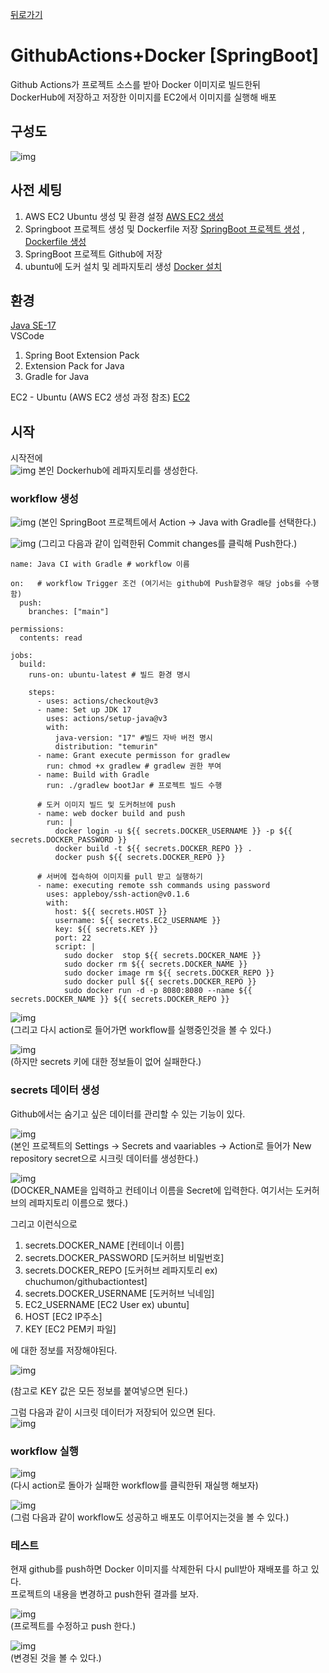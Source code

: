 [뒤로가기](../../README.md)<br>

# GithubActions+Docker [SpringBoot]

Github Actions가 프로젝트 소스를 받아 Docker 이미지로 빌드한뒤<br> DockerHub에 저장하고
저장한 이미지를 EC2에서 이미지를 실행해 배포<br>

## 구성도

![img](../Img/githubactions%2Bdocker.png)

## 사전 세팅

1. AWS EC2 Ubuntu 생성 및 환경 설정 [AWS EC2 생성](../Document/EC2.md)
2. Springboot 프로젝트 생성 및 Dockerfile 저장 [SpringBoot 프로젝트 생성](../Document/Local%20%5BSpringBoot%5D.md) , [Dockerfile 생성](../Document/Docker%20%5BSpringBoot%5D.md)
3. SpringBoot 프로젝트 Github에 저장
4. ubuntu에 도커 설치 및 레파지토리 생성 [Docker 설치](../Document/Docker.md)

## 환경

[Java SE-17](https://www.oracle.com/java/technologies/javase/jdk17-archive-downloads.html)<br>
VSCode<br>

1. Spring Boot Extension Pack
2. Extension Pack for Java
3. Gradle for Java

EC2 - Ubuntu (AWS EC2 생성 과정 참조) [EC2](../Document/EC2.md)

## 시작

시작전에<br>
![img](../Img/githubactions1.png)
본인 Dockerhub에 레파지토리를 생성한다.<br>

### workflow 생성

![img](../Img/githubactions2.png)
(본인 SpringBoot 프로젝트에서 Action -> Java with Gradle를 선택한다.)<br>

![img](../Img/githubactions3.png)
(그리고 다음과 같이 입력한뒤 Commit changes를 클릭해 Push한다.)<br>

```
name: Java CI with Gradle # workflow 이름

on:   # workflow Trigger 조건 (여기서는 github에 Push할경우 해당 jobs를 수행함)
  push:
    branches: ["main"]

permissions:
  contents: read

jobs:
  build:
    runs-on: ubuntu-latest # 빌드 환경 명시

    steps:
      - uses: actions/checkout@v3
      - name: Set up JDK 17
        uses: actions/setup-java@v3
        with:
          java-version: "17" #빌드 자바 버전 명시
          distribution: "temurin"
      - name: Grant execute permisson for gradlew
        run: chmod +x gradlew # gradlew 권한 부여
      - name: Build with Gradle
        run: ./gradlew bootJar # 프로젝트 빌드 수행

      # 도커 이미지 빌드 및 도커허브에 push
      - name: web docker build and push
        run: |
          docker login -u ${{ secrets.DOCKER_USERNAME }} -p ${{ secrets.DOCKER_PASSWORD }}
          docker build -t ${{ secrets.DOCKER_REPO }} .
          docker push ${{ secrets.DOCKER_REPO }}

      # 서버에 접속하여 이미지를 pull 받고 실행하기
      - name: executing remote ssh commands using password
        uses: appleboy/ssh-action@v0.1.6
        with:
          host: ${{ secrets.HOST }}
          username: ${{ secrets.EC2_USERNAME }}
          key: ${{ secrets.KEY }}
          port: 22
          script: |
            sudo docker  stop ${{ secrets.DOCKER_NAME }}
            sudo docker rm ${{ secrets.DOCKER_NAME }}
            sudo docker image rm ${{ secrets.DOCKER_REPO }}
            sudo docker pull ${{ secrets.DOCKER_REPO }}
            sudo docker run -d -p 8080:8080 --name ${{ secrets.DOCKER_NAME }} ${{ secrets.DOCKER_REPO }}

```

![img](../Img/githubactions4.png)<br>
(그리고 다시 action로 들어가면 workflow를 실행중인것을 볼 수 있다.)<br>

![img](../Img/githubactions5.png)<br>
(하지만 secrets 키에 대한 정보들이 없어 실패한다.)<br>

### secrets 데이터 생성

Github에서는 숨기고 싶은 데이터를 관리할 수 있는 기능이 있다.<br>

![img](../Img/githubactions6.png)<br>
(본인 프로젝트의 Settings -> Secrets and vaariables -> Action로 들어가 New repository secret으로 시크릿 데이터를 생성한다.)<br>

![img](../Img/githubactions7.png)<br>
(DOCKER_NAME을 입력하고 컨테이너 이름을 Secret에 입력한다.
여기서는 도커허브의 레파지토리 이름으로 했다.)<br>

그리고 이런식으로<br>

1. secrets.DOCKER_NAME [컨테이너 이름]
2. secrets.DOCKER_PASSWORD [도커허브 비밀번호]
3. secrets.DOCKER_REPO [도커허브 레파지토리 ex) chuchumon\/githubactiontest]
4. secrets.DOCKER_USERNAME [도커허브 닉네임]
5. EC2_USERNAME [EC2 User ex) ubuntu]
6. HOST [EC2 IP주소]
7. KEY [EC2 PEM키 파일]

에 대한 정보를 저장해야된다.<br>

![img](../Img/githubactions8.png)<br>

(참고로 KEY 값은 모든 정보를 붙여넣으면 된다.)<br>

그럼 다음과 같이 시크릿 데이터가 저장되어 있으면 된다.<br>
![img](../Img/githubactions9.png)<br>

### workflow 실행

![img](../Img/githubactions10.png)<br>
(다시 action로 돌아가 실패한 workflow를 클릭한뒤
재실행 해보자)<br>

![img](../Img/githubactions11.png)<br>
(그럼 다음과 같이 workflow도 성공하고 배포도 이루어지는것을 볼 수 있다.)<br>

### 테스트

현재 github를 push하면 Docker 이미지를 삭제한뒤 다시 pull받아 재배포를 하고 있다.<br>
프로젝트의 내용을 변경하고 push한뒤 결과를 보자.<br>

![img](../Img/githubactions12.png)<br>
(프로젝트를 수정하고 push 한다.)<br>

![img](../Img/githubactions13.png)<br>
(변경된 것을 볼 수 있다.)<br>

